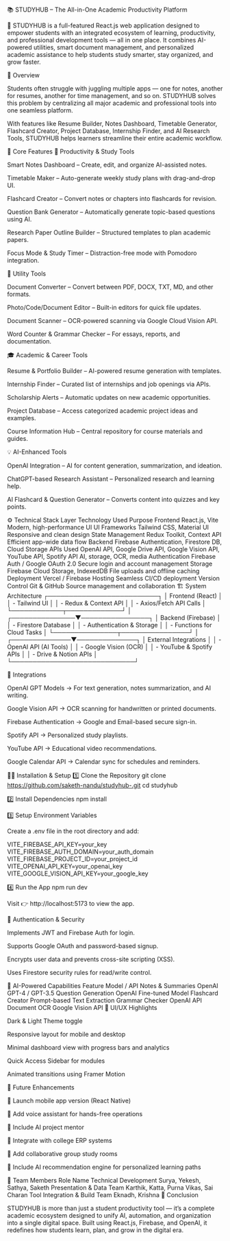 📚 STUDYHUB – The All-in-One Academic Productivity Platform

🚀 STUDYHUB is a full-featured React.js web application designed to empower students with an integrated ecosystem of learning, productivity, and professional development tools — all in one place.
It combines AI-powered utilities, smart document management, and personalized academic assistance to help students study smarter, stay organized, and grow faster.

🧠 Overview

Students often struggle with juggling multiple apps — one for notes, another for resumes, another for time management, and so on.
STUDYHUB solves this problem by centralizing all major academic and professional tools into one seamless platform.

With features like Resume Builder, Notes Dashboard, Timetable Generator, Flashcard Creator, Project Database, Internship Finder, and AI Research Tools, STUDYHUB helps learners streamline their entire academic workflow.

💼 Core Features
📝 Productivity & Study Tools

Smart Notes Dashboard – Create, edit, and organize AI-assisted notes.

Timetable Maker – Auto-generate weekly study plans with drag-and-drop UI.

Flashcard Creator – Convert notes or chapters into flashcards for revision.

Question Bank Generator – Automatically generate topic-based questions using AI.

Research Paper Outline Builder – Structured templates to plan academic papers.

Focus Mode & Study Timer – Distraction-free mode with Pomodoro integration.

🧩 Utility Tools

Document Converter – Convert between PDF, DOCX, TXT, MD, and other formats.

Photo/Code/Document Editor – Built-in editors for quick file updates.

Document Scanner – OCR-powered scanning via Google Cloud Vision API.

Word Counter & Grammar Checker – For essays, reports, and documentation.

🎓 Academic & Career Tools

Resume & Portfolio Builder – AI-powered resume generation with templates.

Internship Finder – Curated list of internships and job openings via APIs.

Scholarship Alerts – Automatic updates on new academic opportunities.

Project Database – Access categorized academic project ideas and examples.

Course Information Hub – Central repository for course materials and guides.

💡 AI-Enhanced Tools

OpenAI Integration – AI for content generation, summarization, and ideation.

ChatGPT-based Research Assistant – Personalized research and learning help.

AI Flashcard & Question Generator – Converts content into quizzes and key points.

⚙️ Technical Stack
Layer	Technology Used	Purpose
Frontend	React.js, Vite	Modern, high-performance UI
UI Frameworks	Tailwind CSS, Material UI	Responsive and clean design
State Management	Redux Toolkit, Context API	Efficient app-wide data flow
Backend	Firebase	Authentication, Firestore DB, Cloud Storage
APIs Used	OpenAI API, Google Drive API, Google Vision API, YouTube API, Spotify API	AI, storage, OCR, media
Authentication	Firebase Auth / Google OAuth 2.0	Secure login and account management
Storage	Firebase Cloud Storage, IndexedDB	File uploads and offline caching
Deployment	Vercel / Firebase Hosting	Seamless CI/CD deployment
Version Control	Git & GitHub	Source management and collaboration
🏗️ System Architecture
            ┌──────────────────────────┐
            │        Frontend (React)  │
            │  - Tailwind UI           │
            │  - Redux & Context API   │
            │  - Axios/Fetch API Calls │
            └────────────┬─────────────┘
                         │
         ┌───────────────▼────────────────┐
         │           Backend (Firebase)   │
         │ - Firestore Database           │
         │ - Authentication & Storage     │
         │ - Functions for Cloud Tasks    │
         └───────────────┬────────────────┘
                         │
          ┌──────────────▼──────────────┐
          │       External Integrations │
          │  - OpenAI API (AI Tools)    │
          │  - Google Vision (OCR)      │
          │  - YouTube & Spotify APIs   │
          │  - Drive & Notion APIs      │
          └─────────────────────────────┘

🧩 Integrations

OpenAI GPT Models → For text generation, notes summarization, and AI writing.

Google Vision API → OCR scanning for handwritten or printed documents.

Firebase Authentication → Google and Email-based secure sign-in.

Spotify API → Personalized study playlists.

YouTube API → Educational video recommendations.

Google Calendar API → Calendar sync for schedules and reminders.

🧑‍💻 Installation & Setup
1️⃣ Clone the Repository
git clone https://github.com/saketh-nandu/studyhub-.git
cd studyhub

2️⃣ Install Dependencies
npm install

3️⃣ Setup Environment Variables

Create a .env file in the root directory and add:

VITE_FIREBASE_API_KEY=your_key
VITE_FIREBASE_AUTH_DOMAIN=your_auth_domain
VITE_FIREBASE_PROJECT_ID=your_project_id
VITE_OPENAI_API_KEY=your_openai_key
VITE_GOOGLE_VISION_API_KEY=your_google_key

4️⃣ Run the App
npm run dev


Visit 👉 http://localhost:5173
 to view the app.

🔐 Authentication & Security

Implements JWT and Firebase Auth for login.

Supports Google OAuth and password-based signup.

Encrypts user data and prevents cross-site scripting (XSS).

Uses Firestore security rules for read/write control.

🧠 AI-Powered Capabilities
Feature	Model / API
Notes & Summaries	OpenAI GPT-4 / GPT-3.5
Question Generation	OpenAI Fine-tuned Model
Flashcard Creator	Prompt-based Text Extraction
Grammar Checker	OpenAI API
Document OCR	Google Vision API
🎨 UI/UX Highlights

Dark & Light Theme toggle

Responsive layout for mobile and desktop

Minimal dashboard view with progress bars and analytics

Quick Access Sidebar for modules

Animated transitions using Framer Motion

🔄 Future Enhancements

📱 Launch mobile app version (React Native)

🎤 Add voice assistant for hands-free operations

🧩 Include AI project mentor

🏫 Integrate with college ERP systems

🔗 Add collaborative group study rooms

🧭 Include AI recommendation engine for personalized learning paths

🤝 Team Members
Role	Name
Technical Development	Surya, Yekesh, Sathya, Saketh
Presentation & Data Team	Karthik, Katta, Purna Vikas, Sai Charan
Tool Integration & Build Team	Eknadh, Krishna
💬 Conclusion

STUDYHUB is more than just a student productivity tool —
it’s a complete academic ecosystem designed to unify AI, automation, and organization into a single digital space.
Built using React.js, Firebase, and OpenAI, it redefines how students learn, plan, and grow in the digital era.

